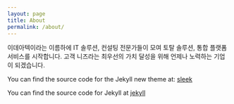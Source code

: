 ```yaml
---
layout: page
title: About
permalink: /about/
---
```


이데아텍이라는 이름하에 IT 솔루션, 컨설팅 전문가들이 모여 토탈 솔루션, 통합 플랫폼 서비스를 시작합니다. 고객 니즈라는 최우선의 가치 달성을 위해 언제나 노력하는 기업이 되겠습니다.

You can find the source code for the Jekyll new theme at:
[sleek](https://github.com/janczizikow/sleek)

You can find the source code for Jekyll at
[jekyll](https://github.com/jekyll/jekyll)

